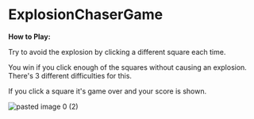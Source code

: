 # ExplosionChaserGame

**How to Play:**
 
 Try to avoid the explosion by clicking a different square each time.
 
 You win if you click enough of the squares without causing an explosion. There's 3 different difficulties for this.

If you click a square it's game over and your score is shown.
 
 
![pasted image 0 (2)](https://user-images.githubusercontent.com/71013271/93821526-9119de00-fc56-11ea-9360-6975db7f1909.png)
